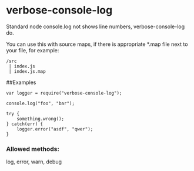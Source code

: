 # verbose-console-log
Standard node console.log not shows line numbers, verbose-console-log do.

You can use this with source maps, if there is appropriate *.map file next to your file, for example:

```
/src
 | index.js
 | index.js.map
```

##Examples

```
var logger = require("verbose-console-log");

console.log("foo", "bar");

try {
    something.wrong();
} catch(err) {
    logger.error("asdf", "qwer");
}
```

### Allowed methods:

log, error, warn, debug